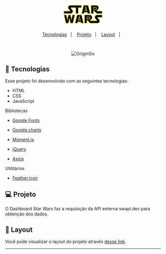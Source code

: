 <h1 align="center">
  <img alt="dashboard star wars" title="dashboard star wars" src=".github/logo.png" width=25% />
</h1>
<p align="center">
  <a href="#-tecnologias">Tecnologias</a>&nbsp;&nbsp;&nbsp;|&nbsp;&nbsp;&nbsp;
  <a href="#-projeto">Projeto</a>&nbsp;&nbsp;&nbsp;|&nbsp;&nbsp;&nbsp;
  <a href="#-layout">Layout</a>&nbsp;&nbsp;&nbsp;|&nbsp;&nbsp;&nbsp;
</p>

<br>

<p align="center">
  <img alt="OriginSix" src="https://media.giphy.com/media/mQlQaLtezFBgfEoN7S/giphy.gif" width=80%">
</p>

## 🚀 Tecnologias

Esse projeto foi desenvolvido com as seguintes tecnologias:

- HTML
- CSS
- JavaScript

Bibliotecas

- [Google Fonts](https://fonts.google.com/)

- [Google.charts](https://developers.google.com/chart)

- [Moment.js](https://cdnjs.com/libraries/moment.js)

- [jQuery](https://code.jquery.com/jquery/)

- [Axios](https://github.com/axios/axios)

Utilitários

- [Feather.icon](https://feathericons.com/)

## 💻 Projeto

O Dashboard Star Wars faz a requisição da API externa swapi.dev para obtenção dos dados.

## 🔖 Layout

Você pode visualizar o layout do projeto através [desse link](https://idouglasd.github.io/Dashboard_Star_Wars/).

---
